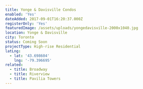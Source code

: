 ```yaml
---
title: Yonge & Davisville Condos
enabled: 'Yes'
dateAdded: 2017-09-01T16:20:37.000Z
registerOnly: 'Yes'
featuredImage: /assets/uploads/yongedavisville-2000x1040.jpg
location: Yonge & Davisville
city: Toronto
status: Coming Soon
projectType: High-rise Residential
latLng:
  - lat: '43.698604'
    lng: '-79.396695'
related:
  - title: Broadway
  - title: Riverview
  - title: Pavilia Towers
---
```


